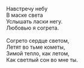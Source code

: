 Навстречу небу<br />
В маске света<br />
Услышать ласки негу.<br />
Любовью я согрета.<br />
<br />
Согрето сердце светом,<br />
Летят во тьме кометы,<br />
Зимой тепло, как летом,<br />
Как светлый сон во мне ты.